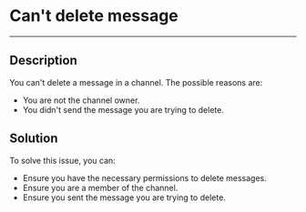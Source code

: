 # Can't delete message

----

## Description

You can't delete a message in a channel. The possible reasons are:

- You are not the channel owner.
- You didn't send the message you are trying to delete.

## Solution

To solve this issue, you can:

- Ensure you have the necessary permissions to delete messages.
- Ensure you are a member of the channel.
- Ensure you sent the message you are trying to delete.
